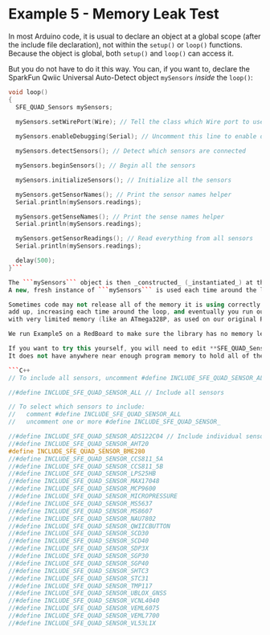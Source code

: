 # Example 5 - Memory Leak Test

In most Arduino code, it is usual to declare an object at a global scope (after the include file declaration), not within the ```setup()``` or ```loop()``` functions.
Because the object is global, both ```setup()``` and ```loop()``` can access it.

But you do not have to do it this way. You can, if you want to, declare the SparkFun Qwiic Universal Auto-Detect object ```mySensors``` _inside_ the ```loop()```:

```C++
void loop()
{
  SFE_QUAD_Sensors mySensors;
  
  mySensors.setWirePort(Wire); // Tell the class which Wire port to use

  mySensors.enableDebugging(Serial); // Uncomment this line to enable debug messages on Serial

  mySensors.detectSensors(); // Detect which sensors are connected

  mySensors.beginSensors(); // Begin all the sensors

  mySensors.initializeSensors(); // Initialize all the sensors

  mySensors.getSensorNames(); // Print the sensor names helper
  Serial.println(mySensors.readings);

  mySensors.getSenseNames(); // Print the sense names helper
  Serial.println(mySensors.readings);

  mySensors.getSensorReadings(); // Read everything from all sensors
  Serial.println(mySensors.readings);

  delay(500);
}```

The ```mySensors``` object is then _constructed_ (_instantiated_) at the start of the loop, and is _destructed_ (_deleted_) at the end of the loop.
A new, fresh instance of ```mySensors``` is used each time around the loop. This is a very good test for a memory leak!

Sometimes code may not release all of the memory it is using correctly when the destructor is called. Those small pieces of unreleased memory
add up, increasing each time around the loop, and eventually you run out of memory. This is called a memory leak. If you run your code on a processor
with very limited memory (like an ATmega328P, as used on our original RedBoards) you will run out of memory quickly.

We run Example5 on a RedBoard to make sure the library has no memory leaks. (Actually, we did find one - and we fixed it!)

If you want to try this yourself, you will need to edit **SFE_QUAD_Sensors.h** and only include one or two individual sensors to let the code compile on the ATmega328P.
It does not have anywhere near enough program memory to hold all of the sensor libraries included in this library! You will find SFE_QUAD_Sensors.h in the **src** folder.

```C++
// To include all sensors, uncomment #define INCLUDE_SFE_QUAD_SENSOR_ALL

//#define INCLUDE_SFE_QUAD_SENSOR_ALL // Include all sensors

// To select which sensors to include:
//   comment #define INCLUDE_SFE_QUAD_SENSOR_ALL
//   uncomment one or more #define INCLUDE_SFE_QUAD_SENSOR_

//#define INCLUDE_SFE_QUAD_SENSOR_ADS122C04 // Include individual sensors
//#define INCLUDE_SFE_QUAD_SENSOR_AHT20
#define INCLUDE_SFE_QUAD_SENSOR_BME280
//#define INCLUDE_SFE_QUAD_SENSOR_CCS811_5A
//#define INCLUDE_SFE_QUAD_SENSOR_CCS811_5B
//#define INCLUDE_SFE_QUAD_SENSOR_LPS25HB
//#define INCLUDE_SFE_QUAD_SENSOR_MAX17048
//#define INCLUDE_SFE_QUAD_SENSOR_MCP9600
//#define INCLUDE_SFE_QUAD_SENSOR_MICROPRESSURE
//#define INCLUDE_SFE_QUAD_SENSOR_MS5637
//#define INCLUDE_SFE_QUAD_SENSOR_MS8607
//#define INCLUDE_SFE_QUAD_SENSOR_NAU7802
//#define INCLUDE_SFE_QUAD_SENSOR_QWIICBUTTON
//#define INCLUDE_SFE_QUAD_SENSOR_SCD30
//#define INCLUDE_SFE_QUAD_SENSOR_SCD40
//#define INCLUDE_SFE_QUAD_SENSOR_SDP3X
//#define INCLUDE_SFE_QUAD_SENSOR_SGP30
//#define INCLUDE_SFE_QUAD_SENSOR_SGP40
//#define INCLUDE_SFE_QUAD_SENSOR_SHTC3
//#define INCLUDE_SFE_QUAD_SENSOR_STC31
//#define INCLUDE_SFE_QUAD_SENSOR_TMP117
//#define INCLUDE_SFE_QUAD_SENSOR_UBLOX_GNSS
//#define INCLUDE_SFE_QUAD_SENSOR_VCNL4040
//#define INCLUDE_SFE_QUAD_SENSOR_VEML6075
//#define INCLUDE_SFE_QUAD_SENSOR_VEML7700
//#define INCLUDE_SFE_QUAD_SENSOR_VL53L1X
```

